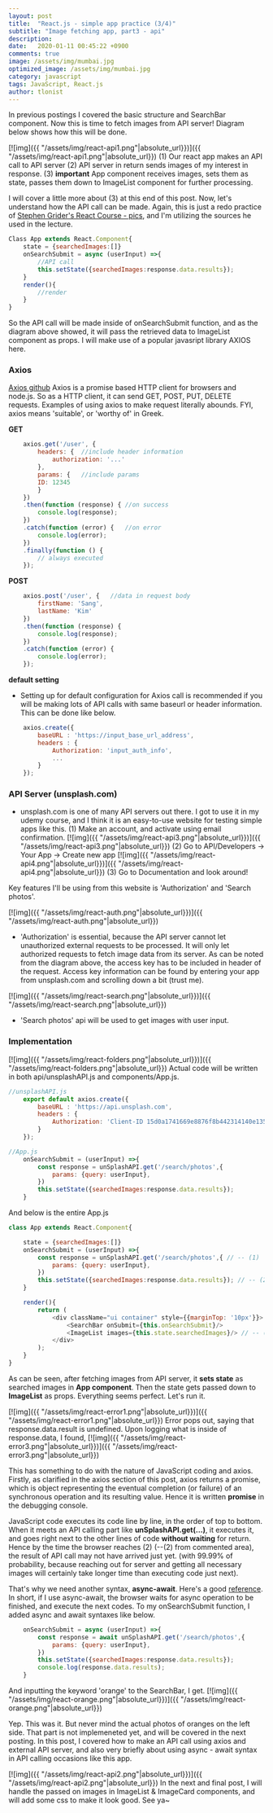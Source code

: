 ```yaml
---
layout: post
title:  "React.js - simple app practice (3/4)"
subtitle: "Image fetching app, part3 - api"
description:
date:   2020-01-11 00:45:22 +0900
comments: true
image: /assets/img/mumbai.jpg
optimized_image: /assets/img/mumbai.jpg
category: javascript
tags: JavaScript, React.js
author: tlonist
---
```


In previous postings I covered the basic structure and SearchBar component. 
Now this is time to fetch images from API server! Diagram below shows how this will be done.

[![img]({{ "/assets/img/react-api1.png"|absolute_url}})]({{ "/assets/img/react-api1.png"|absolute_url}})
(1) Our react app makes an API call to API server
(2) API server in return sends images of my interest in response.
(3) **important** App component receives images, sets them as state, passes them down to ImageList component for further processing.

I will cover a little more about (3) at this end of this post. Now, let's understand how the API call can be made. Again, this is just a redo practice of [Stephen Grider's React Course - pics](https://github.com/StephenGrider/redux-code/tree/master/pics), and I'm utilizing the sources he used in the lecture.

```javascript
Class App extends React.Component{
    state = {searchedImages:[]}
    onSearchSubmit = async (userInput) =>{
        //API call
        this.setState({searchedImages:response.data.results});
    }
    render(){
        //render
    }
}
```

So the API call will be made inside of onSearchSubmit function, and as the diagram above showed, it will pass the retrieved data to ImageList component as props. I will make use of a popular javasript library AXIOS here.

### Axios
[Axios github](https://github.com/axios/axios)
Axios is a promise based HTTP client for browsers and node.js. So as a HTTP client, it can send GET, POST, PUT, DELETE  requests. Examples of using axios to make request literally abounds. FYI, axios means 'suitable', or 'worthy of' in Greek. 

**GET**
```javascript
    axios.get('/user', {
        headers: {  //include header information
            authorization: '...'    
        },
        params: {   //include params
        ID: 12345
        }
    })
    .then(function (response) { //on success
        console.log(response);
    })
    .catch(function (error) {   //on error
        console.log(error);
    })
    .finally(function () {  
        // always executed
    });  
```

**POST**
```javascript
    axios.post('/user', {   //data in request body
        firstName: 'Sang',
        lastName: 'Kim'
    })
    .then(function (response) {
        console.log(response);
    })
    .catch(function (error) {
        console.log(error);
    });
```

**default setting**
- Setting up for default configuration for Axios call is recommended if you will be making lots of API calls with same baseurl or header information. This can be done like below.

```javascript
    axios.create({
        baseURL : 'https://input_base_url_address',
        headers : {
            Authorization: 'input_auth_info',
            ...
        }
    });
```

### API Server (unsplash.com)
- unsplash.com is one of many API servers out there. I got to use it in my udemy course, and I think it is an easy-to-use website for testing simple apps like this. 
(1) Make an account, and activate using email confirmation.
[![img]({{ "/assets/img/react-api3.png"|absolute_url}})]({{ "/assets/img/react-api3.png"|absolute_url}})
(2) Go to API/Developers -> Your App -> Create new app
[![img]({{ "/assets/img/react-api4.png"|absolute_url}})]({{ "/assets/img/react-api4.png"|absolute_url}})
(3) Go to Documentation and look around!

Key features I'll be using from this website is 'Authorization' and 'Search photos'.

[![img]({{ "/assets/img/react-auth.png"|absolute_url}})]({{ "/assets/img/react-auth.png"|absolute_url}})
- 'Authorization' is essential, because the API server cannot let unauthorized external requests to be processed. It will only let authorized requests to fetch image data from its server. As can be noted from the diagram above, the access key has to be included in header of the request. Access key information can be found by entering your app from unsplash.com and scrolling down a bit (trust me).

[![img]({{ "/assets/img/react-search.png"|absolute_url}})]({{ "/assets/img/react-search.png"|absolute_url}})
- 'Search photos' api will be used to get images with user input. 


### Implementation
[![img]({{ "/assets/img/react-folders.png"|absolute_url}})]({{ "/assets/img/react-folders.png"|absolute_url}})
Actual code will be written in both api/unsplashAPI.js and components/App.js.

```javascript   
//unsplashAPI.js
    export default axios.create({
        baseURL : 'https://api.unsplash.com',
        headers : {
            Authorization: 'Client-ID 15d0a1741669e8876f8b442314140e135afb7a8a7e6f7d9c9f64f3ffb6819d55'
        }
    });

//App.js
    onSearchSubmit = (userInput) =>{
        const response = unSplashAPI.get('/search/photos',{
            params: {query: userInput},
        })
        this.setState({searchedImages:response.data.results});
    }
```

And below is the entire App.js
```javascript
class App extends React.Component{

    state = {searchedImages:[]}
    onSearchSubmit = (userInput) =>{
        const response = unSplashAPI.get('/search/photos',{ // -- (1)
            params: {query: userInput},
        })
        this.setState({searchedImages:response.data.results}); // -- (2)
    }

    render(){
        return (
            <div className="ui container" style={{marginTop: '10px'}}>
                <SearchBar onSubmit={this.onSearchSubmit}/>
                <ImageList images={this.state.searchedImages}/> // -- (3)
            </div>
        );
    }
}
```

As can be seen, after fetching images from API server, it **sets state** as searched images in **App component**. Then the state gets passed down to **ImageList** as props. Everything seems perfect. Let's run it. 

[![img]({{ "/assets/img/react-error1.png"|absolute_url}})]({{ "/assets/img/react-error1.png"|absolute_url}})
Error pops out, saying that response.data.result is undefined. Upon logging what is inside of response.data, I found, 
[![img]({{ "/assets/img/react-error3.png"|absolute_url}})]({{ "/assets/img/react-error3.png"|absolute_url}})

This has something to do with the nature of JavaScript coding and axios. Firstly, as clarified in the axios section of this post, axios returns a promise, which is object representing the eventual completion (or failure) of an synchronous operation and its resulting value. Hence it is written **promise** in the debugging console. 

JavaScript code executes its code line by line, in the order of top to bottom. When it meets an API calling part like **unSplashAPI.get(...)**, it executes it, and goes right next to the other lines of code **without waiting** for return. Hence by the time the browser reaches (2) (--(2) from commented area), the result of API call may not have arrived just yet. (with 99.99% of probability, because reaching out for server and getting all necessary images will certainly take longer time than executing code just next).

That's why we need another syntax, **async-await**. Here's a good [reference](https://javascript.info/async-await).
In short, if I use async-await, the browser waits for async operation to be finished, and execute the next codes. To my onSearchSubmit function, I added async and await syntaxes like below. 

```javascript
    onSearchSubmit = async (userInput) =>{
        const response = await unSplashAPI.get('/search/photos',{
            params: {query: userInput},
        })
        this.setState({searchedImages:response.data.results});
        console.log(response.data.results);
    }
```

And inputting the keyword 'orange' to the SearchBar, I get.
[![img]({{ "/assets/img/react-orange.png"|absolute_url}})]({{ "/assets/img/react-orange.png"|absolute_url}})

Yep. This was it. But never mind the actual photos of oranges on the left side. That part is not implemeneted yet, and will be covered in the next posting. In this post, I covered how to make an API call using axios and external API server, and also very briefly about using async - await syntax in API calling occasions like this app. 


[![img]({{ "/assets/img/react-api2.png"|absolute_url}})]({{ "/assets/img/react-api2.png"|absolute_url}})
In the next and final post, I will handle the passed on images in ImageList & ImageCard components, and will add some css to make it look good. See ya~





